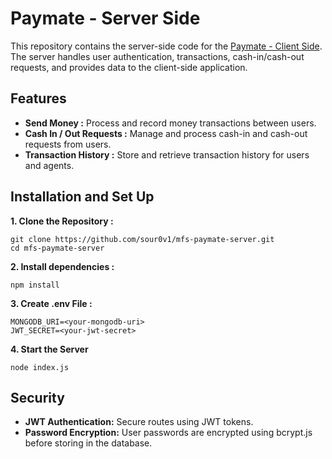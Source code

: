 # Paymate - Server Side
This repository contains the server-side code for the [Paymate - Client Side](https://github.com/sour0v1/mfs-paymate-client). The server handles user authentication, transactions, cash-in/cash-out requests,
and provides data to the client-side application.

## Features
- **Send Money :**  Process and record money transactions between users.
- **Cash In / Out Requests :** Manage and process cash-in and cash-out requests from users.
- **Transaction History :** Store and retrieve transaction history for users and agents.
## Installation and Set Up
**1. Clone the Repository :**
```
git clone https://github.com/sour0v1/mfs-paymate-server.git
cd mfs-paymate-server
```
**2. Install dependencies :**
```
npm install
```
**3. Create .env File :**
```
MONGODB_URI=<your-mongodb-uri>
JWT_SECRET=<your-jwt-secret>

```
**4. Start the Server**
```
node index.js
```
## Security
- **JWT Authentication:** Secure routes using JWT tokens.
- **Password Encryption:** User passwords are encrypted using bcrypt.js before storing in the database.
